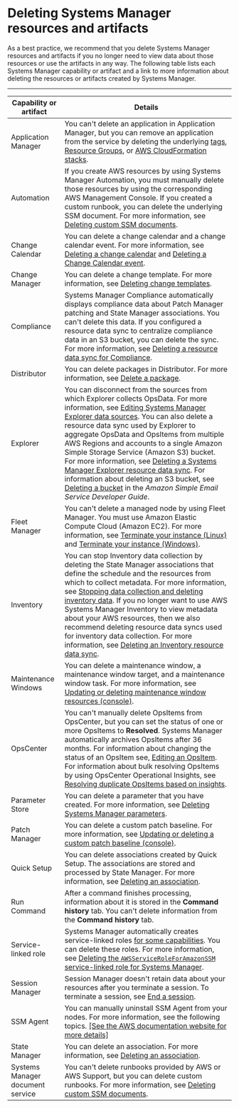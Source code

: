 # Deleting Systems Manager resources and artifacts<a name="systems-manager-best-practices-delete-resources"></a>

As a best practice, we recommend that you delete Systems Manager resources and artifacts if you no longer need to view data about those resources or use the artifacts in any way\. The following table lists each Systems Manager capability or artifact and a link to more information about deleting the resources or artifacts created by Systems Manager\.


****  

| Capability or artifact | Details | 
| --- | --- | 
|  Application Manager  |  You can't delete an application in Application Manager, but you can remove an application from the service by deleting the underlying [tags](https://docs.aws.amazon.com/systems-manager/latest/APIReference/API_RemoveTagsFromResource.html), [Resource Groups](https://docs.aws.amazon.com/ARG/latest/userguide/deleting-resource-groups.html), or [AWS CloudFormation stacks](https://docs.aws.amazon.com/AWSCloudFormation/latest/UserGuide/cfn-console-delete-stack.html)\.  | 
|  Automation  |  If you create AWS resources by using Systems Manager Automation, you must manually delete those resources by using the corresponding AWS Management Console\. If you created a custom runbook, you can delete the underlying SSM document\. For more information, see [Deleting custom SSM documents](ssm-deleting.md)\.  | 
|  Change Calendar  |  You can delete a change calendar and a change calendar event\. For more information, see [Deleting a change calendar](change-calendar-delete.md) and [Deleting a Change Calendar event](change-calendar-delete-event.md)\.  | 
|  Change Manager  |  You can delete a change template\. For more information, see [Deleting change templates](change-templates-delete.md)\.  | 
|  Compliance  |  Systems Manager Compliance automatically displays compliance data about Patch Manager patching and State Manager associations\. You can't delete this data\. If you configured a resource data sync to centralize compliance data in an S3 bucket, you can delete the sync\. For more information, see [Deleting a resource data sync for Compliance](systems-manager-compliance-delete-RDS.md)\.  | 
|  Distributor  |  You can delete packages in Distributor\. For more information, see [Delete a package](distributor-working-with-packages-dpkg.md)\.  | 
|  Explorer  |  You can disconnect from the sources from which Explorer collects OpsData\. For more information, see [Editing Systems Manager Explorer data sources](Explorer-using-editing-data-sources.md)\. You can also delete a resource data sync used by Explorer to aggregate OpsData and OpsItems from multiple AWS Regions and accounts to a single Amazon Simple Storage Service \(Amazon S3\) bucket\. For more information, see [Deleting a Systems Manager Explorer resource data sync](Explorer-using-resource-data-sync-delete.md)\. For information about deleting an S3 bucket, see [Deleting a bucket](https://docs.aws.amazon.com/AmazonS3/latest/userguide/delete-bucket.html) in the *Amazon Simple Email Service Developer Guide*\.  | 
|  Fleet Manager  |  You can't delete a managed node by using Fleet Manager\. You must use Amazon Elastic Compute Cloud \(Amazon EC2\)\. For more information, see [Terminate your instance \(Linux\)](https://docs.aws.amazon.com/AWSEC2/latest/UserGuide/terminating-instances.html) and [Terminate your instance \(Windows\)](https://docs.aws.amazon.com/AWSEC2/latest/WindowsGuide/terminating-instances.html)\.  | 
|  Inventory  |  You can stop Inventory data collection by deleting the State Manager associations that define the schedule and the resources from which to collect metadata\. For more information, see [Stopping data collection and deleting inventory data](systems-manager-inventory-delete.md)\. If you no longer want to use AWS Systems Manager Inventory to view metadata about your AWS resources, then we also recommend deleting resource data syncs used for inventory data collection\. For more information, see [Deleting an Inventory resource data sync](systems-manager-inventory-delete.md#systems-manager-inventory-delete-RDS)\.  | 
|  Maintenance Windows  |  You can delete a maintenance window, a maintenance window target, and a maintenance window task\. For more information, see [Updating or deleting maintenance window resources \(console\)](sysman-maintenance-update.md)\.  | 
|  OpsCenter  |  You can't manually delete OpsItems from OpsCenter, but you can set the status of one or more OpsItems to **Resolved**\. Systems Manager automatically archives OpsItems after 36 months\. For information about changing the status of an OpsItem see, [Editing an OpsItem](OpsCenter-working-with-OpsItems-editing-details.md)\. For information about bulk resolving OpsItems by using OpsCenter Operational Insights, see [Resolving duplicate OpsItems based on insights](OpsCenter-working-operational-insights.md#OpsCenter-working-operational-insights-resolve)\.  | 
|  Parameter Store  |  You can delete a parameter that you have created\. For more information, see [Deleting Systems Manager parameters](deleting-parameters.md)\.  | 
|  Patch Manager  |  You can delete a custom patch baseline\. For more information, see [Updating or deleting a custom patch baseline \(console\)](patch-baseline-update-or-delete.md)\.  | 
|  Quick Setup  |  You can delete associations created by Quick Setup\. The associations are stored and processed by State Manager\. For more information, see [Deleting an association](systems-manager-state-manager-delete-association.md)\.  | 
|  Run Command  |  After a command finishes processing, information about it is stored in the **Command history** tab\. You can't delete information from the **Command history** tab\.  | 
|  Service\-linked role  |  Systems Manager automatically creates service\-linked roles [for some capabilities](using-service-linked-roles.md)\. You can delete these roles\. For more information, see [Deleting the `AWSServiceRoleForAmazonSSM` service\-linked role for Systems Manager](using-service-linked-roles-service-action-1.md#delete-service-linked-role-service-action-1)\.  | 
|  Session Manager  |  Session Manager doesn't retain data about your resources after you terminate a session\. To terminate a session, see [End a session](session-manager-working-with-sessions-end.md)\.  | 
|  SSM Agent  |  You can manually uninstall SSM Agent from your nodes\. For more information, see the following topics\. [\[See the AWS documentation website for more details\]](http://docs.aws.amazon.com/systems-manager/latest/userguide/systems-manager-best-practices-delete-resources.html)  | 
|  State Manager  |  You can delete an association\. For more information, see [Deleting an association](systems-manager-state-manager-delete-association.md)\.  | 
|  Systems Manager document service  |  You can't delete runbooks provided by AWS or AWS Support, but you can delete custom runbooks\. For more information, see [Deleting custom SSM documents](ssm-deleting.md)\.  | 